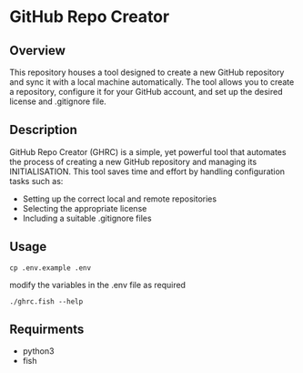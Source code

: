 # GitHub Repo Creator


## Overview

This repository houses a tool designed to create a new GitHub repository and sync it with a local machine automatically. The tool allows you to create a repository, configure it for your GitHub account, and set up the desired license and .gitignore file.


## Description

GitHub Repo Creator (GHRC) is a simple, yet powerful tool that automates the process of creating a new GitHub repository and managing its INITIALISATION. This tool saves time and effort by handling configuration tasks such as:

 - Setting up the correct local and remote repositories
 - Selecting the appropriate license
 - Including a suitable .gitignore files

## Usage

```
cp .env.example .env
```

modify the variables in the .env file as required


```
./ghrc.fish --help
```

## Requirments

 - python3
 - fish